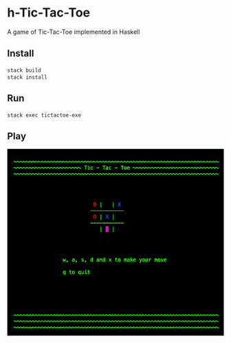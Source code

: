 # h-Tic-Tac-Toe
A game of Tic-Tac-Toe implemented in Haskell

## Install
```
stack build
stack install
```

## Run
```
stack exec tictactoe-exe
```

## Play

![alt text](https://github.com/matteougolotti/h-tic-tac-toe/blob/master/screen.png)
